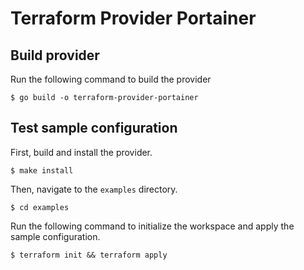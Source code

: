 # Terraform Provider Portainer

## Build provider

Run the following command to build the provider

```shell
$ go build -o terraform-provider-portainer
```

## Test sample configuration

First, build and install the provider.

```shell
$ make install
```

Then, navigate to the `examples` directory. 

```shell
$ cd examples
```

Run the following command to initialize the workspace and apply the sample configuration.

```shell
$ terraform init && terraform apply
```
